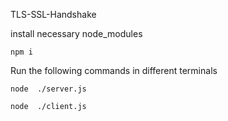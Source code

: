 TLS-SSL-Handshake

install necessary node_modules
```
npm i
```

Run the following commands in different terminals

```
node  ./server.js
```

```
node  ./client.js

```
